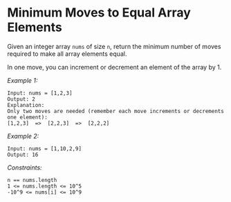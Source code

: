 # Minimum Moves to Equal Array Elements

Given an integer array `nums` of size `n`, return the minimum number of moves required to make all array elements equal.

In one move, you can increment or decrement an element of the array by 1.

*Example 1:*

    Input: nums = [1,2,3]
    Output: 2
    Explanation:
    Only two moves are needed (remember each move increments or decrements one element):
    [1,2,3]  =>  [2,2,3]  =>  [2,2,2]

*Example 2:*

    Input: nums = [1,10,2,9]
    Output: 16

*Constraints:*

    n == nums.length
    1 <= nums.length <= 10^5
    -10^9 <= nums[i] <= 10^9
